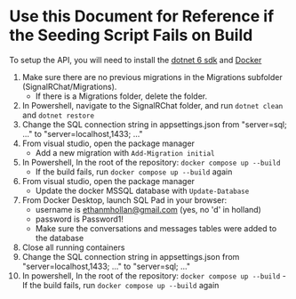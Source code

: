 # Use this Document for Reference if the Seeding Script Fails on Build

To setup the API, you will need to install the [dotnet 6 sdk](https://docs.microsoft.com/en-us/dotnet/core/install/windows?tabs=net60) and [Docker](https://www.docker.com/get-started)
1. Make sure there are no previous migrations in the Migrations subfolder (SignalRChat/Migrations). 
    - If there is a Migrations folder, delete the folder. 
2. In Powershell, navigate to the SignalRChat folder, and run `dotnet clean` and `dotnet restore`
3. Change the SQL connection string in appsettings.json from "server=sql; ..." to "server=localhost,1433; ..."
4. From visual studio, open the package manager
    - Add a new migration with `Add-Migration initial`
5. In Powershell, In the root of the repository: `docker compose up --build`
    - If the build fails, run  `docker compose up --build` again
6. From visual studio, open the package manager
    - Update the docker MSSQL database with `Update-Database`
7. From Docker Desktop, launch SQL Pad in your browser:
    - username is ethanmhollan@gmail.com (yes, no 'd' in holland)
    - password is Password1!
    - Make sure the conversations and messages tables were added to the database
8. Close all running containers
9. Change the SQL connection string in appsettings.json from "server=localhost,1433; ..." to "server=sql; ..."
10.  In powershell, In the root of the repository: `docker compose up --build`
    - If the build fails, run  `docker compose up --build` again
